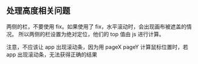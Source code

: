 ## 处理高度相关问题

两侧的栏，不要使用 fix。如果使用了 fix，水平滚动时，会出现画布被遮盖的情况。
所以两侧的栏设置为绝对定位，他们的 top 值由 js 进行计算。

注意，不应该让 app 出现滚动条，因为用 pageX pageY 计算鼠标位置时，若 app 出现滚动条，无法获得正确的结果